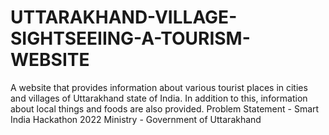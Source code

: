 # UTTARAKHAND-VILLAGE-SIGHTSEEIING-A-TOURISM-WEBSITE
A website that provides information about various tourist places  in cities  and  villages  of  Uttarakhand state of  India. In addition to this, information about local things and foods are also provided. Problem Statement - Smart India Hackathon 2022 Ministry - Government of Uttarakhand
